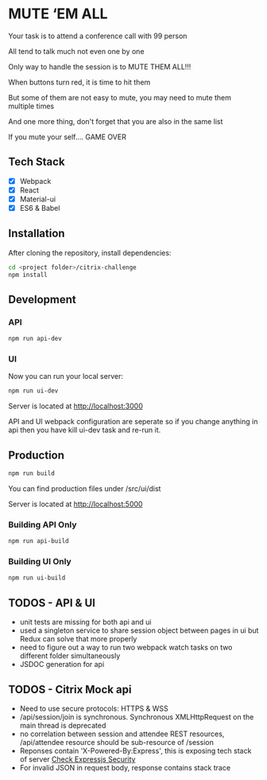# MUTE ‘EM ALL
Your task is to attend a conference call with 99 person

All tend to talk much not even one by one

Only way to handle the session is to MUTE THEM ALL!!!

When buttons turn red, it is time to hit them

But some of them are not easy to mute, you may need to mute them multiple times

And one more thing, don't forget that you are also in the same list

If you mute your self.... GAME OVER

## Tech Stack
- [x] Webpack
- [x] React
- [x] Material-ui
- [x] ES6 & Babel

## Installation
After cloning the repository, install dependencies:

```sh
cd <project folder>/citrix-challenge
npm install
```

## Development
### API

```sh
npm run api-dev
```

### UI
Now you can run your local server:

```sh
npm run ui-dev
```

Server is located at [http://localhost:3000](http://localhost:3000)

API and UI webpack configuration are seperate so if you change anything in api then you have kill ui-dev task and re-run it.

## Production
```sh
npm run build
```
You can find production files under /src/ui/dist

Server is located at [http://localhost:5000](http://localhost:5000)

### Building API Only
```sh
npm run api-build
```

### Building UI Only
```sh
npm run ui-build
```

## TODOS - API & UI

* unit tests are missing for both api and ui
* used a singleton service to share session object between pages in ui
  but Redux can solve that more properly
* need to figure out a way to run two webpack watch tasks on two different folder simultaneously
* JSDOC generation for api

## TODOS - Citrix Mock api

* Need to use secure protocols: HTTPS & WSS
* /api/session/join is synchronous. Synchronous XMLHttpRequest on the main thread is deprecated
* no correlation between session and attendee REST resources, /api/attendee resource should be sub-resource of /session
* Reponses contain 'X-Powered-By:Express', this is exposing tech stack of server [Check Expressjs Security](http://expressjs.com/en/advanced/best-practice-security.html)
* For invalid JSON in request body, response contains stack trace
